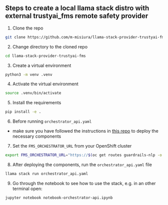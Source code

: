 ## Steps to create a local llama stack distro with external trustyai_fms remote safety provider

1. Clone the repo
```bash
git clone https://github.com/m-misiura/llama-stack-provider-trustyai-fms.git
```

2. Change directory to the cloned repo
```bash
cd llama-stack-provider-trustyai-fms
```

3. Create a virtual environment
```bash
python3 -m venv .venv
```
4. Activate the virtual environment
```bash
source .venv/bin/activate
```
5. Install the requirements
```bash
pip install -e .
```

6. Before running `orchestrator_api.yaml`

- make sure you have followed the instructions in [this repo](https://github.com/m-misiura/deployments-4-guardrails/tree/main) to deploy the necessary components

7. Set the `FMS_ORCHESTRATOR_URL` from your OpenShift cluster
```bash
export FMS_ORCHESTRATOR_URL="https://$(oc get routes guardrails-nlp -o jsonpath='{.spec.host}')"
```

8. After deploying the components, run the `orchestrator_api.yaml` file
```bash
llama stack run orchestrator_api.yaml
```

9. Go through the notebook to see how to use the stack, e.g. in an other terminal open:
```bash
jupyter notebook notebook-orchestrator-api.ipynb
```